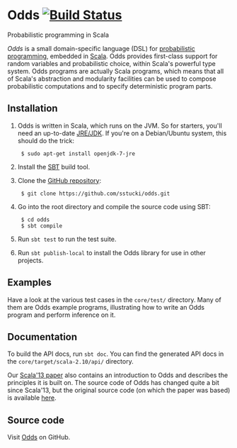 Odds [![Build Status](https://travis-ci.org/sstucki/odds.png?branch=master)](https://travis-ci.org/sstucki/odds)
====

Probabilistic programming in Scala

*Odds* is a small domain-specific language (DSL) for
[probabilistic programming](http://probabilistic-programming.org/),
embedded in [Scala](http://scala-lang.org/).  Odds provides
first-class support for random variables and probabilistic choice,
within Scala's powerful type system.  Odds programs are actually Scala
programs, which means that all of Scala's abstraction and modularity
facilities can be used to compose probabilistic computations and to
specify deterministic program parts.


Installation
------------

1. Odds is written in Scala, which runs on the JVM.  So for starters,
   you'll need an up-to-date [JRE/JDK](http://openjdk.java.net/).  If
   you're on a Debian/Ubuntu system, this should do the trick:

        $ sudo apt-get install openjdk-7-jre

2. Install the [SBT](http://www.scala-sbt.org/) build tool.

3. Clone the [GitHub repository](https://github.com/sstucki/odds):

        $ git clone https://github.com/sstucki/odds.git

4. Go into the root directory and compile the source code using SBT:

        $ cd odds
        $ sbt compile

5. Run `sbt test` to run the test suite.

6. Run `sbt publish-local` to install the Odds library for use in
   other projects.


Examples
--------

Have a look at the various test cases in the `core/test/` directory.
Many of them are Odds example programs, illustrating how to write an
Odds program and perform inference on it.


Documentation
-------------

To build the API docs, run `sbt doc`.  You can find the generated API
docs in the `core/target/scala-2.10/api/` directory.

Our [Scala'13 paper](http://dx.doi.org/10.1145/2489837.2489848) also
contains an introduction to Odds and describes the principles it is
built on.  The source code of Odds has changed quite a bit since
Scala'13, but the original source code (on which the paper was based)
is available [here](https://github.com/sstucki/odds/tree/scala13).


Source code
-----------

Visit [Odds](https://github.com/sstucki/odds) on GitHub.
